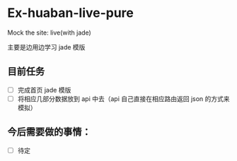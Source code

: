 # Ex-huaban-live-pure

Mock the site: live(with jade)

<p>主要是边用边学习 jade 模版</p>

## 目前任务
- [ ] 完成首页 jade 模版
- [ ] 将相应几部分数据放到 api 中去（api 自己直接在相应路由返回 json 的方式来模拟） 

## 今后需要做的事情：
* [ ] 待定